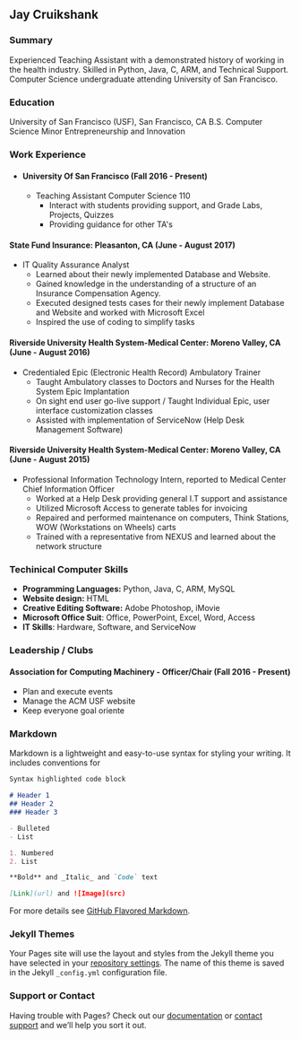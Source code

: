 ## Jay Cruikshank

### Summary
Experienced Teaching Assistant with a demonstrated history of working in the health industry. Skilled in Python, Java, C, ARM, and Technical Support. Computer Science undergraduate attending University of San Francisco. 

### Education
University of San Francisco (USF), San Francisco, CA 
B.S. Computer Science 
Minor Entrepreneurship and Innovation

### Work Experience
  - #### University Of San Francisco (Fall 2016 - Present)
    - Teaching Assistant Computer Science 110
      -	Interact with students providing support, and Grade Labs, Projects, Quizzes
      - Providing guidance for other TA's
  #### State Fund Insurance: Pleasanton, CA (June - August 2017)
  - IT Quality Assurance Analyst
    - Learned about their newly implemented Database and Website.
    - Gained knowledge in the understanding of a structure of an Insurance Compensation Agency.
    - Executed designed tests cases for their newly implement Database and Website and worked with Microsoft Excel
    - Inspired the use of coding to simplify tasks
  #### Riverside University Health System-Medical Center:  Moreno Valley, CA (June - August 2016)
  - Credentialed Epic (Electronic Health Record) Ambulatory Trainer
    - Taught Ambulatory classes to Doctors and Nurses for the Health System Epic Implantation 
    - On sight end user go-live support / Taught Individual Epic, user interface customization classes
    - Assisted with implementation of ServiceNow (Help Desk Management Software)
  #### Riverside University Health System-Medical Center:  Moreno Valley, CA (June - August 2015)
  - Professional Information Technology Intern, reported to Medical Center Chief Information Officer
    - Worked at a Help Desk providing general I.T support and assistance
    - Utilized Microsoft Access to generate tables for invoicing 
    - Repaired and performed maintenance on computers, Think Stations, WOW (Workstations on Wheels) carts 
    - Trained with a representative from NEXUS and learned about the network structure

### Techinical Computer Skills
  - **Programming Languages:** Python, Java, C, ARM, MySQL
  - **Website design:** HTML
  - **Creative Editing Software:** Adobe Photoshop, iMovie
  - **Microsoft Office Suit**: Office, PowerPoint, Excel, Word, Access 	
  - **IT Skills**: Hardware, Software, and ServiceNow

### Leadership / Clubs 
  #### Association for Computing Machinery - Officer/Chair (Fall 2016 - Present) 
   - Plan and execute events
   - Manage the ACM USF website
   - Keep everyone goal oriente


### Markdown

Markdown is a lightweight and easy-to-use syntax for styling your writing. It includes conventions for

```markdown
Syntax highlighted code block

# Header 1
## Header 2
### Header 3

- Bulleted
- List

1. Numbered
2. List

**Bold** and _Italic_ and `Code` text

[Link](url) and ![Image](src)
```

For more details see [GitHub Flavored Markdown](https://guides.github.com/features/mastering-markdown/).

### Jekyll Themes

Your Pages site will use the layout and styles from the Jekyll theme you have selected in your [repository settings](https://github.com/jaycruiks/jaycruiks.github.io/settings). The name of this theme is saved in the Jekyll `_config.yml` configuration file.

### Support or Contact

Having trouble with Pages? Check out our [documentation](https://help.github.com/categories/github-pages-basics/) or [contact support](https://github.com/contact) and we’ll help you sort it out.
